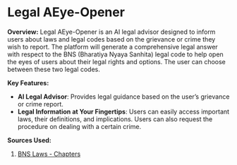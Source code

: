 # Legal AEye-Opener

**Overview:**
Legal AEye-Opener is an AI legal advisor designed to inform users about laws and legal codes based on the grievance or crime they wish to report. The platform will generate a comprehensive legal answer with respect to the BNS (Bharatiya Nyaya Sanhita) legal code to help open the eyes of users about their legal rights and options. The user can choose between these two legal codes.

**Key Features:**
- **AI Legal Advisor**: Provides legal guidance based on the user’s grievance or crime report.
- **Legal Information at Your Fingertips**: Users can easily access important laws, their definitions, and implications. Users can also request the procedure on dealing with a certain crime.

**Sources Used:**
1. [BNS Laws - Chapters](https://devgan.in/bns/)
